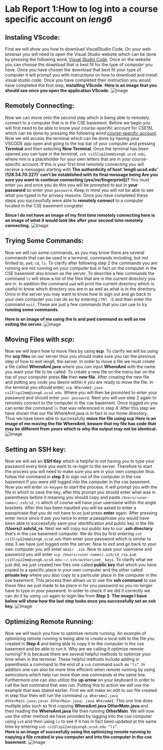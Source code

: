 # Lab Report 1:How to log into a course specific account on *ieng6*

## Instaling VScode:
First we will show you how to download VisualStudio Code. On your web browser you will need to open the Visual Studio website which can be done by pressing the following word, [Visual Studio Code](https://code.visualstudio.com/). Once on the website you can choose the download that is best fit for the type of computer you have. Once you have chosen the download that best fit your type of computer it will prompt you with instructions on how to download and install visual studio code. Once you have completed their instruction you would have completed the first step, **installing VScode**. 
**Here is an image that you should see once you open the application VScode.**
![Image](VSCODESCREENSHOT.png)
## Remotely Connecting:
Now we can move onto the second step which is being able to remotely connect to a computer that is in the CSE basement. Before we begin you will first need to be able to know your course-specific account for CSE15L which can be done by pressing the following word [course-specific account](https://sdacs.ucsd.edu/~icc/index.php). Now we will access the terminal which can be done by having your VSCODE app open and going to the top bar of your computer and pressing **Terminal** and then selecting **New Terminal**. Once the terminal has been opened you can type in the terminal, ```ssh cs15lsp22mm@ieng6.ucsd.edu```, where mm is a placeholder for your own letters that are in your course-specific account. If this is your first time remotely connecting you will receive a messages starting with  **The authenticity of host ‘ieng6.ucsd.edu’ (128.54.70.227)’ can’t be established with its final message being Are you sure you want to continue connecting (yes/no/fingerprint])?** You must enter ```yes``` and once you do this you will be prompted to put in **your password** so enter your ```password```. Keep in mind you will not be able to see what you typed in for privacy reasons. Once you have completed these steps you successfully were able to **remotely connect** to a computer located in the CSE basement congrats! 

**Since I do not have an image of my first time remotely connecting here is an image of what it would look like after your second time remotely connecting.**
![Image](remoteconnecting.png)


## Trying Some Commands:
Now we will run some commands, as you may know there are several commands that can be used in a terminal, commands including, but not limited to,  ```pwd```, ```cd```, ```ls```. To clarify after following step 2 the commands you are running are not running on your computer but in fact on the computer in the CSE basement also known as the server. To describe a few commands the command ```ls``` will show a list of the files that are in the current directory you are in. In addition the command ```pwd``` will print the current directory which is useful to know which directory you are in as well as what is in the directory. Once in the server you may want to know how to sign out and go back to your own computer you can do so by entering  ```CTRl -D``` and then enter the command ```exit```. These are just a few commands that you can use to try **running some commands**. 

**Here is an image of me using the ls and pwd command as well as me exiting the server.**
![Image](Commands.png)


## Moving Files with *scp*:
Now we will learn how to move files by using **scp**. To clarify we will be using the **scp files** on our server thus you should make sure you ran the previous step of how to exit ieng6, the server. In order to move a file we must create a file called **WhereAmI.java** where you can input **WhereAmI** with the name you want your file to be called. To create a new file on the menu bar on the top of your computer press **file** then **new file**. After creating the new file and putting any code you desire within it you are ready to move the file. In the terminal you should enter, ```scp WhereAmI.java cs15lsp22mm@ieng6.ucsd.edu```. Where you will then be promoted to enter your password and should enter ```your password```. Next you will use step 2 again to remotely connect to the computer in the cse basement. Once logged on you can enter the command ```ls``` that was referenced in step 4. After this step we have shown that our file WhereAmI.java is in fact in our home directory. Thus we have been able to successfully **move the file using scp**
**Here is an image of me moving the file WhereAmI, beware that my file has code that may be different from yours which is why the output may not be identical.**
![Image](Movefile.png)


## Setting an SSH key:
Now we will set an **SSH Key** which is helpful in not having you to type your password every time you want to re-login to the server. Therefore to start the process you will need to make sure you are in your own computer thus follow the command in **step 3** to sign out of the computer in the cse basement if you were still logged into the computer in the cse basement. Now you will enter ```sh-keygen``` to start the process. It will prompt you with the file in which to save the key, after this prompt you should enter what was in parenthesis before it meaning you should copy and paste ```/Users/<user-name>/.ssh/id_rs``` which of course will have your username within the angle brackets. After this has been inputted you will be asked to enter a passphrase that you do not have to so just press **enter** again. After pressing enter twice since it ask you twice to enter a passphrase you would have been able to successfully save your identification and public key in the file **/Users/<user-name>/.ssh/id_rs**. Next we will copy our public key to our **.ssh directory** that’s in the cse basement computer. We do this by first entering ```ssh cs15lsp22mm@ieng6.ucsd.edu```
then enter your password which is similar to step 3 we have just logged onto the server. Now to exit and go back to your own computer you will enter ```mkdir .ssh```. Now to save your username and password you will enter ```scp /Users/<user-name>/.ssh/id_rsa.pub cs15lsp22mm@ieng6.ucsd.edu:~/.ssh/authorized__keys```. To clarify what we just did, we just created two files one called **public key** that which you have copied to a specific place in your own computer and the other called **private key** where you also copy to a particular place in the computer in the cse basement. This process then allows us to use the **ssh command** to use these files we just made to be place in for you password so you no longer have to type in your password. In order to check if we did it correctly we can do it by using ```ssh``` again to login like from **Step 3**. 
**The image I have below will show how the last step looks once you successfully set an ssh key.**
![Image](https://mtonsing.github.io/cse15l-lab-reports/hi.png)


## Optimizing Remote Running:
Now we will teach you how to optimize remote running. An example of optimizing remote running is being able to create a local edit to the file you created in **Step 4** and being able to copy it to the computer in the cse basement and be able to run it. Why are we calling it optimize remote running? It is because there are several helpful methods to optimize your time when in the terminal. These helpful methods include adding in parenthesis a command to the end of a `ssh` command such as ```"ls”```. In addition one can also be more time efficient when remote running by using semicolons which help run more than one commands at the same line. Furthermore one can also utilize the **up arrow** on your keyboard in order to call the last command that was run. Putting this to action we will use the example that was stated earlier. First we will make an edit to our file created in step four then will run the command `cp WhereAmI.java OtherMain.java;javac OtherMain.java; java WhereAmI`. This one line does multiple jobs such as first copying **WhereAmI.java OtherMain.java** and then reading the **WhereAmI.java** file then running **OtherMain**. We will now use the other method we have provided by logging into the cse computer using `ssh` and then using `ls` to see if it has in fact been updated at the same time by entering `ssh cs15lsp22ani@ieng6.ucsd.edu “ls”`.  
**Here is an image of succesfully using the optimizing remote running to copying a file created in you computer and into the computer in the cse basement**.
![Image](yellow.png)



